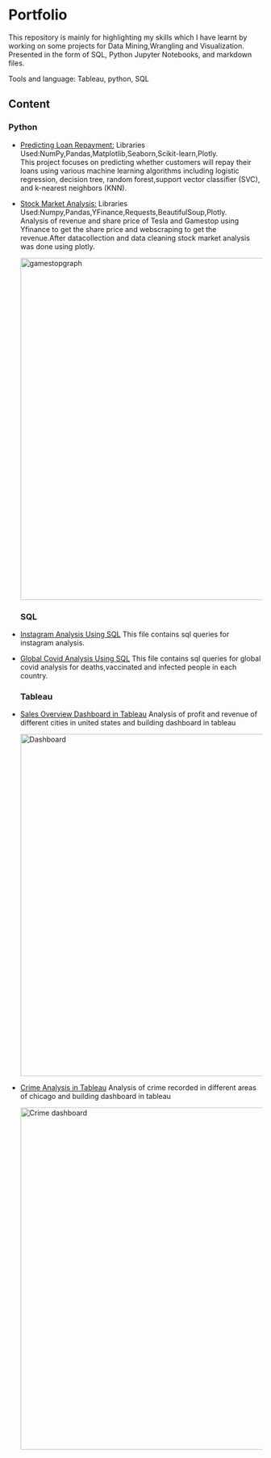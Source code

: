 # Portfolio

This repository is mainly for highlighting my skills which I have learnt by working on some projects for Data Mining,Wrangling and Visualization. Presented in the form of SQL, Python Jupyter Notebooks, and  markdown files. 

Tools and language: Tableau, python, SQL

<h2>Content</h2>
 
   <h3>Python</h3>
 
  - [Predicting Loan Repayment:](https://github.com/hirariaz01/Portfolio/blob/main/loan-prediction.ipynb)
    Libraries Used:NumPy,Pandas,Matplotlib,Seaborn,Scikit-learn,Plotly. <br>
    This project focuses on predicting whether customers will repay their loans using various machine learning algorithms including logistic regression, decision tree, random forest,support vector classifier (SVC), and k-nearest neighbors (KNN).
 
  - [Stock Market Analysis:](https://github.com/hirariaz01/Portfolio/blob/main/Stock-Market-Analysis.ipynb)
   Libraries Used:Numpy,Pandas,YFinance,Requests,BeautifulSoup,Plotly.<br>
   Analysis of revenue and share price of Tesla and Gamestop using Yfinance to get the share price and webscraping to get the revenue.After datacollection and data cleaning     stock market analysis was done using plotly.
    
    <img width="677" alt="gamestopgraph" src="https://user-images.githubusercontent.com/25719763/123093547-af2c8e80-d3e0-11eb-86a6-97ef009b0a8a.png">
    
 
    
    <h3>SQL</h3>
  - [Instagram Analysis Using SQL](https://github.com/hirariaz01/Portfolio/blob/main/Instagram%20Analysis%20Using%20SQL%20.sql)
      This file contains sql queries for instagram analysis.<br>
  - [Global Covid Analysis Using SQL](https://github.com/hirariaz01/Portfolio/blob/main/Global%20Covid%20Analysis%20Using%20SQL.sql)
      This file contains sql queries for global covid analysis for deaths,vaccinated and infected people in each country.
    
    <h3>Tableau</h3>
 - [Sales Overview Dashboard in Tableau](https://github.com/hirariaz01/Portfolio/blob/main/Sales%20Overview%20Dashboard%20in%20Tableau.md)
     Analysis of profit and revenue of different cities in united states and building dashboard in tableau
   
   [<img width="677" alt="Dashboard" src="https://github.com/user-attachments/assets/46f306fe-ea30-47a0-a471-ae47ed3062ed)">](https://public.tableau.com/app/profile/hira3076/viz/RevenueandProfitInsightDashboard/SalesDashboard)
   
 - [Crime Analysis in Tableau](https://github.com/hirariaz01/Portfolio/blob/main/Chicago%20Crime%20Analysis%20in%20tableau.md)
     Analysis of crime recorded in different areas of chicago and building dashboard in tableau
   
     [<img width="677"  alt="Crime dashboard" src="https://user-images.githubusercontent.com/25719763/123544525-81a95300-d708-11eb-8716-cc8c5751aa30.png">](https://public.tableau.com/app/profile/hira3076/viz/ChicagoCrimeAnalysis_17065401411470/Dashboard1)

   


    
 



